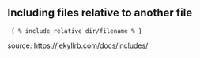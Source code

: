 ## Including files relative to another file

     { % include_relative dir/filename % }
     
source: https://jekyllrb.com/docs/includes/
